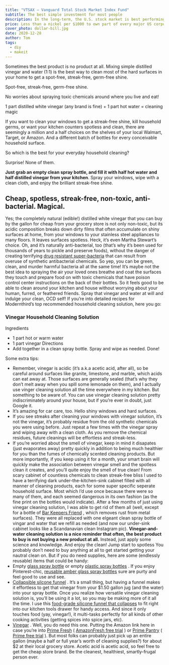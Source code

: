```yaml
---
title: "VTSAX – Vanguard Total Stock Market Index Fund"
subtitle: The best simple investment for most people
description: In the long-term, the U.S. stock market is best performing investment people can buy. Big corporations will keep raking in more and more money. So what if you could own them all, make them work for you while you sleep, and take their profits for yourself? That's what VTSAX lets you do. For cheap.
price: Less than a nickel per $1000 to own part of every major US corporation and make them work for you 24/7.
cover_photo: dollar-bill.jpg
date: 2020-12-28
author: Tom
tags:
  - diy
  - makeit
---
```


Sometimes the best product is no product at all. Mixing simple distilled vinegar and water (1:1) is the best way to clean most of the hard surfaces in your home to get a spot-free, streak-free, germ-free shine.

Spot-free, streak-free, germ-free shine.

No worries about spraying toxic chemicals around where you live and eat!


1 part distilled white vinegar (any brand is fine) + 1 part hot water = cleaning magic

If you want to clean your windows to get a streak-free shine, kill household germs, or want your kitchen counters spotless and clean, there are seemingly a million and a half choices on the shelves of your local Walmart, Target, or Amazon. And a different batch of bottles for every conceivable household surface.

So which is the best for your everyday household cleaning?

Surprise! None of them.

**Just grab an empty clean spray bottle, and fill it with half hot water and half distilled vinegar from your kitchen**. Spray your windows, wipe with a clean cloth, and enjoy the brilliant streak-free shine.


## Cheap, spotless, streak-free, non-toxic, anti-bacterial. Magical.

Yes; the completely natural (edible!) distilled white vinegar that you can buy by the gallon for cheap from your grocery store is not only non-toxic, but its acidic composition breaks down dirty films that often accumulate on shiny surfaces at home, from your windows to your stainless steel appliances to many floors. It leaves surfaces spotless. Heck, it’s even Martha Stewart’s choice.
Oh, and it’s naturally anti-bacterial, too (that’s why it’s been used for thousands of years to pickle and preserve foods), without the danger of creating terrifying  [drug resistant super-bacteria](https://www.scientificamerican.com/article/strange-but-true-antibacterial-products-may-do-more-harm-than-good/)  that can result from overuse of synthetic antibacterial chemicals. So yep, you can be green, clean, and murder harmful bacteria all at the same time!
It’s maybe not the best idea to spraying the air your loved ones breathe and coat the surfaces they touch and prepare food on with toxic chemicals that have poison control center instructions on the back of their bottles. So it feels good to be able to clean around your kitchen and house without worrying about your human, furred, or feathered friends. Spray that vinegar and water at will and indulge your clean, OCD self!
If you’re into detailed recipes for Modernthird’s top recommended household cleaning solution, here you go:

### Vinegar Household Cleaning Solution
Ingredients
* 1 part hot or warm water
* 1 part vinegar
Directions
* Add together in a clean spray bottle. Spray and wipe as needed. Done!

Some extra tips:
* Remember, vinegar is acidic (it’s a.k.a acetic acid, after all), so be careful around surfaces like granite, limestone, and marble, which acids can eat away at. Those surfaces are generally sealed (that’s why they don’t melt away when you spill some lemonade on them), and I actually use vinger cleaning solution all the time everywhere in my kitchen. But something to be aware of. You can use vinegar cleaning solution pretty indiscriminately around your house, but if you’re ever in doubt, just Google it.
* It’s amazing for car care, too. Hello shiny windows and hard surfaces.
* If you see streaks after cleaning your windows with vinegar solution, it’s not the vinegar, it’s probably residue from the old synthetic chemicals you were using before. Just repeat a few times with the vinegar spray and wiping away with a clean cloth. As you remove the chemical residues, future cleanings will be effortless and streak-less.
* If you’re worried about the smell of vinegar, keep in mind it disapates (just evaporates away) pretty quickly in addition to being much healthier for you than the fumes of chemically scented cleaning products. But more importantly, if you keep using it for a month, your smart brain will quickly make the association between vinegar smell and the spotless clean it creates, and you’ll quite enjoy the smell of true clean!
From scary cabinet of countless chemicals to clean streak-free bliss
I used to have a terrifying dark under-the-kitchen-sink cabinet filled with all manner of cleaning products, each for some super specific seperate household surface. Most which I’d use once because there were so many of them, and each seemed dangerous in its own fashion (as the fine print on the bottles would indicate). After a few months of just using vinegar cleaning solution, I was able to get rid of them all (well, except for a bottle of  [Bar Keepers Friend](http://amzn.to/2EBrUzq) , which removes rust from metal surfaces). They were all replaced with one elgeant clean spray bottle of vingar and water that we refill as needed (and now our under-sink cabinet looks like a Scandanavian clean Instagram pic).
**Vinegar-and-water cleaning solution is a nice reminder that often, the best product to buy is not buying a new product at all.** Instead, just apply some science and knowledge. And enjoy the clean!
Jump start to spotless
You probably don’t need to buy anything at all to get started getting your nautral clean on. But if you do need supplies, here are some (endlessly reusable) items that could be handy:
* Empty  [glass spray bottle](http://amzn.to/2FeD9uL)  or empty  [plastic spray bottles](http://amzn.to/2EPWxR6) . If you enjoy Pinterest-chic,  [reusable amber glass spray bottles](http://amzn.to/2FeD9uL)  sure are purty and feel good to use and see.
*  [Collapsible silcone funnel](http://amzn.to/2Cu51bt) . It’s a small thing, but having a funnel makes it effortless to get that vinegar from your $1.50 gallon jug (and the water) into your spray bottle. Once you realize how versatile vinegar cleaning solution is, you’ll be using it a lot, so you may be making more of it all the time. I use this  [food-grade silicone funnel that collapses](http://amzn.to/2Cu51bt)  to fit right into our kitchen tools drawer for handy access. And since it only touches food (yay, vinegar!), it multi-tasks perfectly for all kinds of other cooking activities (getting spices into spice jars, etc).
*  [Vinegar](http://amzn.to/2CujuUI) . Well, you do need this one. Putting the Amazon link here in case you’re into  [Prime Fresh](http://amzn.to/2ECueq2)  ( [AmazonFresh free trial](https://www.amazon.com/b?ie=UTF8&node=10329849011&tag=modern0bc-20&ref_=assoc_tag_ph_1507065544167&_encoding=UTF8&camp=1789&creative=9325&linkCode=pf4&linkId=03744fa1c2eebbe575c2cba999f846c7) ) or  [Prime Pantry](http://amzn.to/2EMZstX)  ( [Prime free trial](https://www.amazon.com/tryprimefree?ref_=assoc_tag_ph_1427739975520&_encoding=UTF8&camp=1789&creative=9325&linkCode=pf4&tag=modern0bc-20&linkId=c0768ac9f6649ad12b189fc6b5a6904b) ). But most folks can probably just pick up an entire gallon (maybe a half or full year’s worth of cleaning supplies?) for about $2 at their local grocery store. Acetic acid is acetic acid, so feel free to get the cheap store brand. Be the cleanest, healthiest, smartly-frugal person ever.